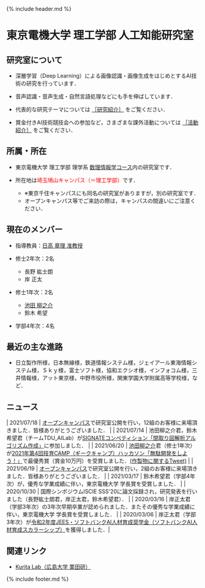 {% include header.md %} <!-- _includes内のheader.mdをインクルード -->


# 東京電機大学 理工学部 人工知能研究室

<meta name="description" content="東京電機大学 理工学部 人工知能研究室のホームページです．深層学習（Deep Learning）による画像認識・画像生成をはじめとするAI技術の研究を行っています．音声認識・音声生成・自然言語処理などにも手を伸ばしています．">

## 研究室について
  + 深層学習（Deep Learning）による画像認識・画像生成をはじめとするAI技術の研究を行っています．

  + 音声認識・音声生成・自然言語処理などにも手を伸ばしています．

  + 代表的な研究テーマについては [［研究紹介］](/research/) をご覧ください．

  + 賞金付きAI技術競技会への参加など，さまざまな課外活動については [［活動紹介］](/activity/) をご覧ください．


## 所属・所在
  + 東京電機大学 理工学部 理学系 [数理情報学コース](https://www.cse.dendai.ac.jp/faculty/5divisions/ru/course/mi/index.html)内の研究室です．

  + 所在地は<span style="color:#FF0000;">埼玉鳩山キャンパス（＝理工学部）</span>です．
    + ※東京千住キャンパスにも同名の研究室がありますが，別の研究室です．
    + オープンキャンパス等でご来訪の際は，キャンパスの間違いにご注意ください．

<!--
## 研究紹介
  + [手術状況・手術行為の自動認識（準備中）](research/surgery/)

  + [高難度物体検出](research/detection/)

  + [電子顕微鏡画像のノイズ除去・鮮明化（準備中）](research/denoising/)

## 活動紹介
  + [AI技術の競技会・人材育成イベント（賞金付き）への参加](activity/competitions/)

  + [Jetbot製作（準備中）](activity/jetbot/)

  + [研究室紹介用チャットAI製作（準備中）](activity/labai/)

  + [オープンキャンパス研究室公開（準備中）](activity/OC/)
-->

## 現在のメンバー
  + 指導教員：[日高 章理 准教授](https://www.cse.dendai.ac.jp/faculty/5divisions/ru/course/mi/hidaka/prof.html)

  + 修士2年次：2名
    + 長野 紘士朗
    + 岸 正太

  + 修士1年次：2名
    + [池田 柳之介](https://twitter.com/ImR0305)
    + 鈴木 希望

  + 学部4年次：4名

<!--
## 過去のメンバー（許可をもらった人のみ掲載）
  + 2020年度卒業・修了
    + []()
  + 2019年度卒業・修了
    + []()
-->

## 最近の主な進路
  + 日立製作所様，日本無線様，鉄道情報システム様，ジェイアール東海情報システム様，Ｓｋｙ様，富士ソフト様，協和エクシオ様，インフォコム様，三井情報様，アット東京様，中野市役所様，関東学園大学附属高等学校様，など．

## ニュース

  | 2021/07/18 | [オープンキャンパス](activity/OC/)で研究室公開を行い，12組のお客様に来場頂きました．皆様ありがとうございました． |
  | 2021/07/14 | 池田柳之介君，鈴木希望君（チームTDU_AILab）が[SIGNATEコンペティション「間取り図解析アルゴリズム作成」](https://signate.jp/competitions/444)に参加しました． |
  | 2021/06/20 | [池田柳之介](https://twitter.com/ImR0305)君（修士1年次）が[2021年第4回技育CAMP（ギークキャンプ）ハッカソン「無駄開発をしよう！」](https://talent.supporterz.jp/events/f59d36af-3a00-42de-a4d2-083c12126015/)で最優秀賞（賞金10万円）を受賞しました．[(作製物に関するTweet)](https://twitter.com/ImR0305/status/1406547155762827266) |
  | 2021/06/19 | [オープンキャンパス](activity/OC/)で研究室公開を行い，2組のお客様に来場頂きました．皆様ありがとうございました． |
  | 2021/03/17 | 鈴木希望君（学部4年次）が，優秀な学業成績に伴い，東京電機大学 学長賞を受賞しました． |
  | 2020/10/30 | 国際シンポジウムISCIE SSS'20に論文採録され，研究発表を行いました（長野紘士朗君，岸正太君，鈴木希望君）． |
  | 2020/03/16 | 岸正太君（学部3年次）の3年次早期卒業が認められました．またその優秀な学業成績に伴い，東京電機大学 学長賞を受賞しました． |
  | 2020/03/06 | 岸正太君（学部3年次）が[令和2年度JEES・ソフトバンクAI人材育成奨学金（ソフトバンクAI人材育成スカラーシップ）](https://www.softbank.jp/corp/news/press/sbkk/2019/20191015_02/)を獲得しました．|


## 関連リンク
+ [Kurita Lab（広島大学 栗田研）](https://kurita-lab.jp/wordpress/)


{% include footer.md %} <!-- _includes内のfooter.mdをインクルード -->


